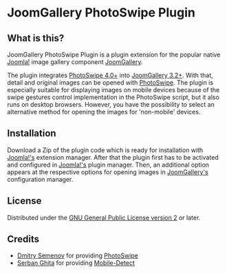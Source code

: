 # JoomGallery PhotoSwipe Plugin

## What is this?
JoomGallery PhotoSwipe Plugin is a plugin extension for the popular native [Joomla!](https://www.joomla.org/) image gallery component [JoomGallery](https://www.joomgalleryfriends.net).

The plugin integrates [PhotoSwipe 4.0+](https://github.com/dimsemenov/PhotoSwipe) into [JoomGallery 3.2+](https://www.joomgalleryfriends.net). With that, detail and original images can be opened with [PhotoSwipe](https://github.com/dimsemenov/PhotoSwipe). The plugin is especially suitable for displaying images on mobile devices because of the swipe gestures control implementation in the PhotoSwipe script, but it also runs on desktop browsers. However, you have the possibility to select an alternative method for opening the images for 'non-mobile' devices.

## Installation
Download a Zip of the plugin code which is ready for installation with [Joomla!'s](https://www.joomla.org/) extension manager. After that the plugin first has to be activated and configured in [Joomla!'s](https://www.joomla.org/) plugin manager. Then, an additional option appears at the respective options for opening images in [JoomGallery's](https://www.joomgalleryfriends.net) configuration manager.

## License
Distributed under the [GNU General Public License version 2](https://www.gnu.org/licenses/gpl-2.0.html) or later.

## Credits
* [Dmitry Semenov](https://github.com/dimsemenov) for providing [PhotoSwipe](https://github.com/dimsemenov/PhotoSwipe)
* [Serban Ghita](https://github.com/serbanghita) for providing [Mobile-Detect](https://github.com/serbanghita/Mobile-Detect)